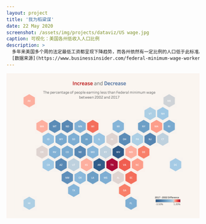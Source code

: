 ```yaml
---
layout: project
title: '我为稻粱谋'
date: 22 May 2020
screenshot: /assets/img/projects/dataviz/US wage.jpg
caption: 可视化：美国各州低收入人口比例
description: >
  多年来美国多个周的法定最低工资都呈现下降趋势，而各州依然有一定比例的人口低于此标准。下图呈现的2002年与2017年的各州趋势对比。
  [数据来源](https://www.businessinsider.com/federal-minimum-wage-workers-map-2018-10?r=US&IR=T)
---
```

<img src="/assets/img/projects/dataviz/US wage.png" alt="" />
